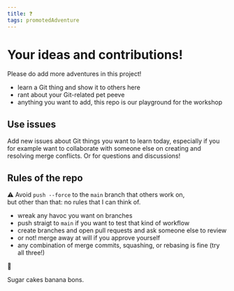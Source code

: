 ```yaml
---
title: ❓
tags: promotedAdventure
---
```


# Your ideas and contributions!

Please do add more adventures in this project!

- learn a Git thing and show it to others here
- rant about your Git-related pet peeve
- anything you want to add, this repo is our playground for the workshop

## Use issues

Add new issues about Git things you want to learn today, especially if you for example want to collaborate with someone else on creating and resolving merge conflicts. Or for questions and discussions!

## Rules of the repo

⚠️ Avoid `push --force` to the `main` branch that others work on,<br>
but other than that: no rules that I can think of.

- wreak any havoc you want on branches
- push straigt to `main` if you want to test that kind of workflow
- create branches and open pull requests and ask someone else to review
- or not! merge away at will if you approve yourself
- any combination of merge commits, squashing, or rebasing is fine (try all three!)


:bug:

Sugar cakes banana bons.
